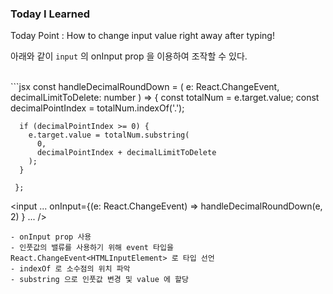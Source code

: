 ### Today I Learned

Today Point
: How to change input value right away after typing!

아래와 같이 `input` 의 onInput prop 을 이용하여 조작할 수 있다.

<br>
```jsx
const handleDecimalRoundDown = (
      e: React.ChangeEvent<HTMLInputElement>,
      decimalLimitToDelete: number
      ) => {
      const totalNum = e.target.value;
      const decimalPointIndex = totalNum.indexOf('.');

      if (decimalPointIndex >= 0) {
        e.target.value = totalNum.substring(
          0,
          decimalPointIndex + decimalLimitToDelete
        );
      }

     };

<input
...
onInput={(e: React.ChangeEvent<HTMLInputElement>) =>
handleDecimalRoundDown(e, 2)
}
...
/>

```
- onInput prop 사용
- 인풋값의 밸류를 사용하기 위해 event 타입을 React.ChangeEvent<HTMLInputElement> 로 타입 선언
- indexOf 로 소수점의 위치 파악
- substring 으로 인풋값 변경 및 value 에 할당
```
